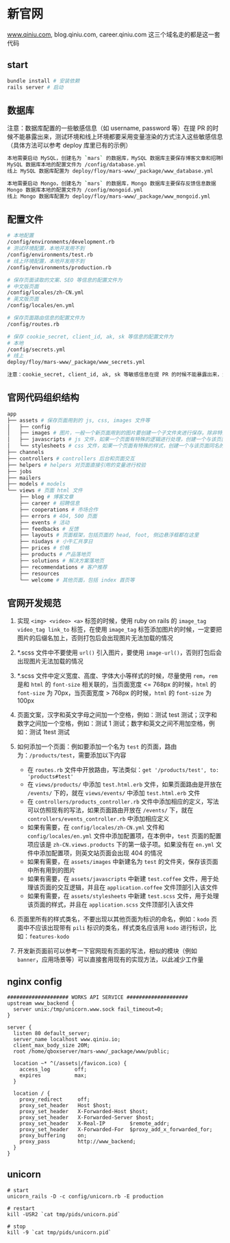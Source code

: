 # 新官网

www.qiniu.com, blog.qiniu.com, career.qiniu.com 这三个域名走的都是这一套代码

## start

```bash
bundle install # 安装依赖
rails server # 启动
```

## 数据库

注意：数据库配置的一些敏感信息（如 username, password 等）在提 PR 的时候不能暴露出来，测试环境和线上环境都要采用变量渲染的方式注入这些敏感信息（具体方法可以参考 deploy 库里已有的示例）

```bash
本地需要启动 MySQL，创建名为 `mars` 的数据库，MySQL 数据库主要保存博客文章和招聘职位数据
MySQL 数据库本地的配置文件为 /config/database.yml
线上 MySQL 数据库配置为 deploy/floy/mars-www/_package/www_database.yml

本地需要启动 Mongo，创建名为 `mars` 的数据库，Mongo 数据库主要保存反馈信息数据
Mongo 数据库本地的配置文件为 /config/mongoid.yml
线上 Mongo 数据库配置为 deploy/floy/mars-www/_package/www_mongoid.yml
```

## 配置文件

```bash
# 本地配置
/config/environments/development.rb
# 测试环境配置，本地开发用不到
/config/environments/test.rb
# 线上环境配置，本地开发用不到
/config/environments/production.rb

# 保存页面读取的文案、SEO 等信息的配置文件为
# 中文版页面
/config/locales/zh-CN.yml
# 英文版页面
/config/locales/en.yml

# 保存页面路由信息的配置文件为
/config/routes.rb

# 保存 cookie_secret, client_id, ak, sk 等信息的配置文件为
# 本地
/config/secrets.yml
# 线上
deploy/floy/mars-www/_package/www_secrets.yml

注意：cookie_secret, client_id, ak, sk 等敏感信息在提 PR 的时候不能暴露出来，测试环境和线上环境都要采用变量渲染的方式注入这些敏感信息（具体方法可以参考 deploy 库里已有的示例）
```

## 官网代码组织结构

```bash
app
├── assets # 保存页面用到的 js, css, images 文件等
│   ├── config
│   ├── images # 图片，一般一个新页面用到的图片要创建一个子文件夹进行保存。除非特殊需要，建议使用 jpg 格式的图片
│   ├── javascripts # js 文件，如果一个页面有特殊的逻辑进行处理，创建一个与该页面同名的 coffeejs 文件，在 application.coffee 文件顶部引入
│   └── stylesheets # css 文件，如果一个页面有特殊的样式，创建一个与该页面同名的 scss 文件，在 application.scss 文件顶部引入
├── channels
├── controllers # controllers 后台和页面交互
├── helpers # helpers 对页面直接引用的变量进行校验
├── jobs
├── mailers
├── models # models
└── views # 页面 html 文件
    ├── blog # 博客文章
    ├── career # 招聘信息
    ├── cooperations # 市场合作
    ├── errors # 404, 500 页面
    ├── events # 活动
    ├── feedbacks # 反馈
    ├── layouts # 页面框架，包括页面的 head, foot, 侧边悬浮框都在这里
    ├── niudays # 小牛汇共享日
    ├── prices # 价格
    ├── products # 产品落地页
    ├── solutions # 解决方案落地页
    ├── recommendations # 客户推荐
    ├── resources
    └── welcome # 其他页面，包括 index 首页等
```

## 官网开发规范

1. 实现 ```<img> <video> <a>``` 标签的时候，使用 ruby on rails 的 ```image_tag video_tag link_to``` 标签，在使用 ```image_tag``` 标签添加图片的时候，一定要把图片的后缀名加上，否则打包后会出现图片无法加载的情况

2. *.scss 文件中不要使用 ```url()``` 引入图片，要使用 ```image-url()```，否则打包后会出现图片无法加载的情况

3. *.scss 文件中定义宽度、高度、字体大小等样式的时候，尽量使用 ```rem```，```rem``` 是和 ```html``` 的 ```font-size``` 相关联的，当页面宽度 <= 768px 的时候，```html``` 的 ```font-size``` 为 70px，当页面宽度 > 768px 的时候，```html``` 的 ```font-size``` 为 100px

4. 页面文案，汉字和英文字母之间加一个空格，例如：测试 test 测试；汉字和数字之间加一个空格，例如：测试 1 测试；数字和英文之间不用加空格，例如：测试 1test 测试

5. 如何添加一个页面：例如要添加一个名为 ```test``` 的页面，路由为：```/products/test```，需要添加以下内容
    - 在 ```routes.rb``` 文件中开放路由，写法类似：```get '/products/test', to: 'products#test'```
    - 在 ```views/products/``` 中添加 ```test.html.erb``` 文件，如果页面路由是开放在 ```/events/``` 下的，就在 ```views/events/``` 中添加 ```test.html.erb``` 文件
    - 在 ```controllers/products_controller.rb``` 文件中添加相应的定义，写法可以仿照现有的写法，如果页面路由开放在 ```/events/``` 下，就在 ```controllers/events_controller.rb``` 中添加相应定义
    - 如果有需要，在 ```config/locales/zh-CN.yml``` 文件和 ```config/locales/en.yml``` 文件中添加配置项，在本例中，```test``` 页面的配置项应该是 ```zh-CN.views.products``` 下的第一级子项。如果没有在 ```en.yml``` 文件中添加配置项，则英文站页面会出现 404 的情况
    - 如果有需要，在 ```assets/images``` 中新建名为 ```test``` 的文件夹，保存该页面中所有用到的图片
    - 如果有需要，在 ```assets/javascripts``` 中新建 ```test.coffee``` 文件，用于处理该页面的交互逻辑，并且在 ```application.coffee``` 文件顶部引入该文件
    - 如果有需要，在 ```assets/stylesheets``` 中新建 ```test.scss``` 文件，用于处理该页面的样式，并且在 ```application.scss``` 文件顶部引入该文件

6. 页面里所有的样式类名，不要出现以其他页面为标识的命名，例如：```kodo``` 页面中不应该出现带有 ```pili``` 标识的类名，样式类名应该用 ```kodo``` 进行标识，比如：```features-kodo```

7. 开发新页面前可以参考一下官网现有页面的写法，相似的模块（例如 ```banner```，应用场景等）可以直接套用现有的实现方法，以此减少工作量

## nginx config
```
#################### WORKS API SERVICE ####################
upstream www_backend {
  server unix:/tmp/unicorn.www.sock fail_timeout=0;
}

server {
  listen 80 default_server;
  server_name localhost www.qiniu.io;
  client_max_body_size 20M;
  root /home/qboxserver/mars-www/_package/www/public;

  location ~* ^(/assets|/favicon.ico) {
    access_log        off;
    expires           max;
  }

  location / {
    proxy_redirect     off;
    proxy_set_header   Host $host;
    proxy_set_header   X-Forwarded-Host $host;
    proxy_set_header   X-Forwarded-Server $host;
    proxy_set_header   X-Real-IP        $remote_addr;
    proxy_set_header   X-Forwarded-For  $proxy_add_x_forwarded_for;
    proxy_buffering    on;
    proxy_pass         http://www_backend;
  }
}
```

## unicorn
```
# start
unicorn_rails -D -c config/unicorn.rb -E production

# restart
kill -USR2 `cat tmp/pids/unicorn.pid`

# stop
kill -9 `cat tmp/pids/unicorn.pid`
```